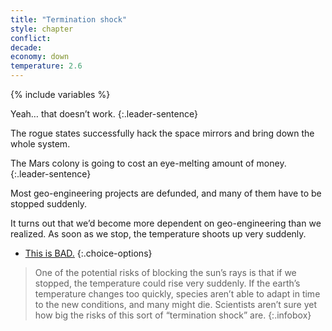 ```yaml
---
title: "Termination shock"
style: chapter
conflict: 
decade: 
economy: down
temperature: 2.6
---
```


{% include variables %}


<div class="js-var-termination-roguestates" markdown="1">

Yeah… that doesn’t work. 
{:.leader-sentence}

The rogue states successfully hack the space mirrors and bring down the whole system.

</div>

<div class="js-var-termination-mars" markdown="1">

The Mars colony is going to cost an eye-melting amount of money. 
{:.leader-sentence}

Most geo-engineering projects are defunded, and many of them have to be stopped suddenly.

</div>

It turns out that we’d become more dependent on geo-engineering than we realized. As soon as we stop, the temperature shoots up very suddenly.

- [This is BAD.](chapter_zoonotic-pandemic.html)
{:.choice-options}

> One of the potential risks of blocking the sun’s rays is that if we stopped, the temperature could rise very suddenly. If the earth’s temperature changes too quickly, species aren’t able to adapt in time to the new conditions, and many might die. Scientists aren’t sure yet how big the risks of this sort of “termination shock” are.
{:.infobox}
